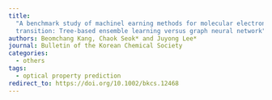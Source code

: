 ```yaml
---
title:
  "A benchmark study of machinel earning methods for molecular electronic
  transition: Tree-based ensemble learning versus graph neural network"
authors: Beomchang Kang, Chaok Seok* and Juyong Lee*
journal: Bulletin of the Korean Chemical Society
categories:
  - others
tags:
  - optical property prediction
redirect_to: https://doi.org/10.1002/bkcs.12468
---
```

